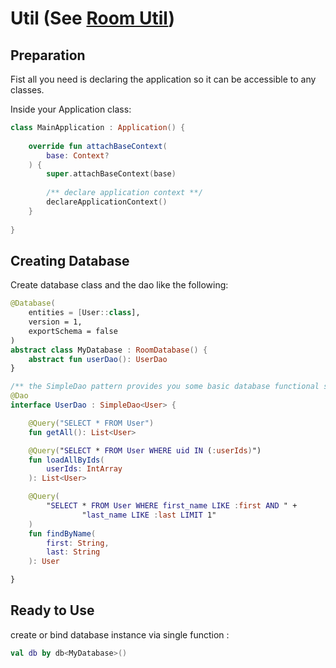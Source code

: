 # Util (See [Room Util](../codebase/src/main/java/com/singularity_code/codebase/util/Room.kt))

## Preparation
Fist all you need is declaring the application so it can be accessible to any classes.

Inside your Application class:
```kotlin
class MainApplication : Application() {
    
    override fun attachBaseContext(
        base: Context?
    ) {
        super.attachBaseContext(base)
        
        /** declare application context **/
        declareApplicationContext()
    }
    
}
```

## Creating Database
Create database class and the dao like the following:

```kotlin
@Database(
    entities = [User::class],
    version = 1,
    exportSchema = false
)
abstract class MyDatabase : RoomDatabase() {
    abstract fun userDao(): UserDao
}

/** the SimpleDao pattern provides you some basic database functional such insert and delete **/
@Dao
interface UserDao : SimpleDao<User> {

    @Query("SELECT * FROM User")
    fun getAll(): List<User>

    @Query("SELECT * FROM User WHERE uid IN (:userIds)")
    fun loadAllByIds(
        userIds: IntArray
    ): List<User>

    @Query(
        "SELECT * FROM User WHERE first_name LIKE :first AND " +
                "last_name LIKE :last LIMIT 1"
    )
    fun findByName(
        first: String,
        last: String
    ): User

}
```


## Ready to Use
create or bind database instance via single function :
```kotlin
val db by db<MyDatabase>()
```